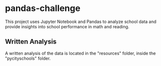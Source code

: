 # pandas-challenge
This project uses Jupyter Notebook and Pandas to analyze school data and provide insights into school performance in math and reading. 


## Written Analysis
A written analysis of the data is located in the "resources" folder, inside the "pycityschools" folder. 